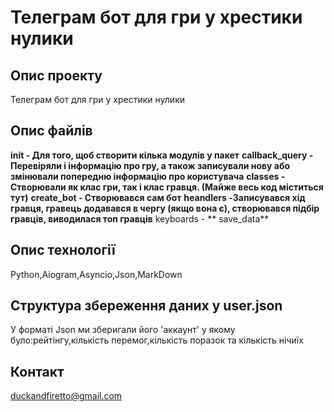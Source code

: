 # Телеграм бот для гри у хрестики нулики
## Oпис проекту
Телеграм бот для гри у хрестики нулики 
## Опис файлів 
**init  - Для того, щоб створити кілька модулів у пакет** 
**callback_query - Перевіряли і інформацію про гру, а також записували нову або змінювали попередню інформацію про користувача**
**classes -    
Створювали як клас гри, так і клас гравця. (Майже весь код міститься тут)**
**create_bot - Створювався сам бот**
**heandlers -Записувався хід гравця, гравець додавався в чергу (якщо вона є), створювався підбір гравців, виводилася топ гравців** 
keyboards - **
save_data**
## Опис технології
Python,Aiogram,Asyncio,Json,MarkDown
## Cтруктура збереження даних у user.json
У форматі Json ми зберигали його 'аккаунт' у якому було:рейтінгу,кількість перемог,кількість поразок та кількість нічиїх
## Контакт
duckandfiretto@gmail.com
